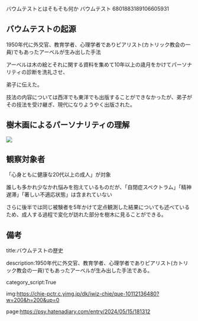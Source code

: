 バウムテストとはそもそも何か
バウムテスト
6801883189106605931

## バウムテストの起源



1950年代に外交官、教育学者、心理学者でありピアリスト(カトリック教会の一員)でもあったアーベルが生み出した手法



アーベルは木の絵とそれに関する資料を集めて10年以上の歳月をかけてパーソナリティの診断を洗礼させ、

弟子に伝えた。



技法の内容については西洋でも東洋でも出版することができなかったが、弟子がその技法を受け継ぎ、現代になりようやく出版された。





## 樹木画によるパーソナリティの理解



<a href="https://www.amazon.co.jp/%E6%A8%B9%E6%9C%A8%E7%94%BB%E3%81%AB%E3%82%88%E3%82%8B%E3%83%91%E3%83%BC%E3%82%BD%E3%83%8A%E3%83%AA%E3%83%86%E3%82%A3%E3%81%AE%E7%90%86%E8%A7%A3-%E3%82%AB%E3%83%AC%E3%83%B3%E3%83%BB%E3%83%9C%E3%83%BC%E3%83%A9%E3%83%B3%E3%83%80%E3%83%BC/dp/4888485100">



<img src="https://images-na.ssl-images-amazon.com/images/I/51rBZRcp+ML._SX352_BO1,204,203,200_.jpg">



</a>



## 観察対象者



「心身ともに健康な20代以上の成人」が対象



誰しも多かれ少なかれ悩みを抱えているものだが、「自閉症スペクトラム」「精神遅滞」「著しい不適応状態」は含まれていない



さらに後半では同じ被験者を5年かけて定点観測した結果についても述べているため、成人する過程で変化が訪れた部分を樹木に見ることができる。







## 備考



title:バウムテストの歴史



description:1950年代に外交官、教育学者、心理学者でありピアリスト(カトリック教会の一員)でもあったアーベルが生み出した手法である。



category_script:True



img:https://chie-pctr.c.yimg.jp/dk/iwiz-chie/que-10112136480?w=200&h=200&up=0

















page:https://psy.hatenadiary.com/entry/2024/05/15/181312
